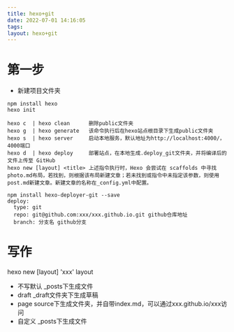 ```yaml
---
title: hexo+git
date: 2022-07-01 14:16:05
tags:
layout: hexo+git
---
```

# 第一步
* 新建项目文件夹
```
npm install hexo
hexo init

hexo c  | hexo clean      删除public文件夹
hexo g  | hexo generate   该命令执行后在hexo站点根目录下生成public文件夹
hexo s  | hexo server     启动本地服务，默认地址为http://localhost:4000/，4000端口
hexo d  | hexo deploy     部署站点，在本地生成.deploy_git文件夹，并将编译后的文件上传至 GitHub
hexo new [layout] <title> 上述指令执行时，Hexo 会尝试在 scaffolds 中寻找photo.md布局，若找到，则根据该布局新建文章；若未找到或指令中未指定该参数，则使用post.md新建文章。新建文章的名称在_config.yml中配置。

npm install hexo-deployer-git --save
deploy:
  type: git
  repo: git@github.com:xxx/xxx.github.io.git github仓库地址
  branch: 分支名 github分支
```

# 写作
hexo new [layout] 'xxx'
layout
  * 不写默认 _posts下生成文件
  * draft _draft文件夹下生成草稿
  * page  source下生成文件夹，并自带index.md，可以通过xxx.github.io/xxx访问
  * 自定义  _posts下生成文件